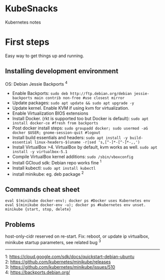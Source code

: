 # KubeSnacks
Kubernetes notes
# First steps
Easy way to get things up and running.
## Installing development environment
OS: Debian Jessie Backports <sup>4</sup>
* Enable Backports: ```sudo deb http://ftp.debian.org/debian jessie-backports main contrib non-free #use closest mirror```
* Update packages: ```sudo apt update && sudo apt upgrade -y```
* Update kernel. Enable KVM if using kvm for virtualization.
* Enable Virtualization BIOS extensions
* Install Docker. (rkt is supported too but Docker is default): ```sudo apt install docker-ce #fresh from backports```
* Post docker install steps: ```sudo groupadd docker; sudo usermod -aG docker $USER; gnome-session-quit #logout```
* Install build essentials and headers: ```sudo apt install -y build-essential linux-headers-$(uname -r|sed 's,[^-]*-[^-]*-,,')```
* Install VirtualBox >4. VirtualBox by default, kvm works as well. ```sudo apt install -y virtualbox-5.1```
* Compile VirtualBox kernel additions: ```sudo /sbin/vboxconfig```
* Install GCloud sdk: Debian repo works fine <sup>1</sup>
* Install kubectl: ```sudo apt install kubectl```
* install minikube: eg. deb package <sup>2</sup>
## Commands cheat sheet
```
eval $(minikube docker-env); docker ps #Docker uses Kubernetes env
eval $(minikube docker-env -u); docker ps #kubernetes env unset.
minikube {start, stop, delete}
```
## Problems
host-only-cidr reserved on re-start. Fix: reboot, or update ip virtualbox, minikube startup parameters, see related bug <sup>3</sup>

---
1: https://cloud.google.com/sdk/docs/quickstart-debian-ubuntu</br>
2: https://github.com/kubernetes/minikube/releases</br>
3: https://github.com/kubernetes/minikube/issues/510</br>
4: https://backports.debian.org/</br>
